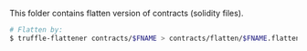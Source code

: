This folder contains flatten version of contracts (solidity files).

```bash
# Flatten by:
$ truffle-flattener contracts/$FNAME > contracts/flatten/$FNAME.flatten
```
